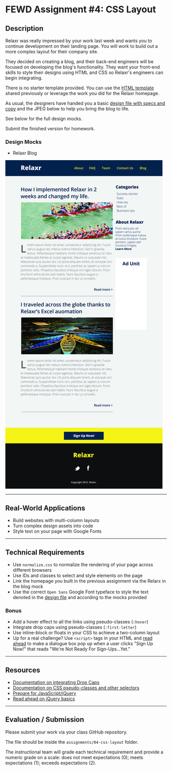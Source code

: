 # FEWD Assignment #4: CSS Layout

## Description

Relaxr was really impressed by your work last week and wants you to continue development on their landing page. You will work to build out a more complex layout for their company site.

They decided on creating a blog, and their back-end engineers will be focused on developing the blog's functionality. They want your front-end skills to style their designs using HTML and CSS so Relaxr's engineers can begin integrating.

There is no starter template provided. You can use the [HTML template](/resources/code/html_template.html) shared previously or leverage the work you did for the Relaxr homepage.

As usual, the designers have handed you a basic [design file with specs and copy](design_mocks/copy_and_specs.txt) and the JPEG below to help you bring the blog to life.

See below for the full design mocks.

Submit the finished version for homework.

### Design Mocks

* Relaxr Blog

![Relaxr Blog](design_mocks/relaxr_blog.jpg)

---

## Real-World Applications

- Build websites with multi-column layouts
- Turn complex design assets into code
- Style text on your page with Google Fonts

---

## Technical Requirements 

- Use `normalize.css` to normalize the rendering of your page across different browsers
- Use IDs and classes to select and style elements on the page
- Link the homepage you built in the previous assignment via the Relarx in the blog mock
- Use the correct ```Open Sans``` Google Font typeface to style the text denoted in the [design file](design_mocks/copy_and_specs.txt) and according to the mocks provided


### Bonus
- Add a hover effect to all the links using pseudo-classes (`:hover`)
- Integrate drop caps using pseudo-classes (`:first-letter`)
- Use inline-block or floats in your CSS to achieve a two-column layout
- Up for a real challenge? Use ```<script>``` tags in your HTML and [read ahead](https://learn.jquery.com/events/event-basics/) to make a dialogue box pop up when a user clicks "Sign Up Now!" that reads "We're Not Ready For Sign-Ups...Yet."

---

## Resources

- [Documentation on integrating Drop Caps](https://css-tricks.com/snippets/css/drop-caps/)
- [Documentation on CSS pseudo-classes and other selectors](http://htmldog.com/references/css/selectors/)
- [Prepare for JavaScript/jQuery](https://generalassemb.ly/online/videos/what-can-you-do-with-javascript)
- [Read ahead on jQuery basics](https://learn.jquery.com/events/event-basics/)

---

## Evaluation / Submission

Please submit your work via your class GitHub repository.

The file should be inside the `assignments/04-css-layout` folder.

The instructional team will grade each technical requirement and provide a numeric grade on a scale: does not meet expectations (0); meets expectations (1); exceeds expectations (2).
